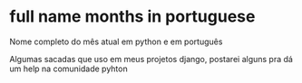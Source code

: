 # full name months in portuguese
Nome completo do mês atual em python e em português 


Algumas sacadas que uso em meus projetos django, postarei alguns pra dá um help na comunidade pyhton
